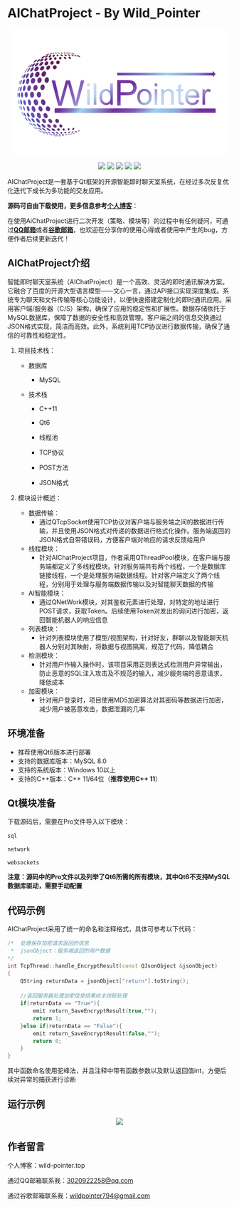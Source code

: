 # AIChatProject - By Wild_Pointer

<p align="center">
  <img src ="README_IMG\logo.png"/>
</p>

<p align="center">
    <img src ="https://img.shields.io/badge/version-1.0.0.1-purple"/>
    <img src ="https://img.shields.io/badge/platform-windows%7Clinux-yellow"/>
    <img src ="https://img.shields.io/badge/C%2B%2B-11-blue" />
    <img src ="https://img.shields.io/badge/framework-Qt6-orange"/>
    <img src ="https://img.shields.io/badge/build-Wild_Pointer-orange"/>
</p>

AIChatProject是一套基于Qt框架的开源智能即时聊天室系统，在经过多次反复优化迭代下成长为多功能的交友应用。

**源码可自由下载使用，更多信息参考[个人博客](wild-pointer.top)**：


在使用AiChatProject进行二次开发（策略、模块等）的过程中有任何疑问，可通过[**QQ邮箱**](3020922258@qq.com)或者[**谷歌邮箱**](wildpointer794@gmail.com)，也欢迎在分享你的使用心得或者使用中产生的bug，方便作者后续更新迭代！


## AIChatProject介绍

 智能即时聊天室系统（AIChatProject）是一个高效、灵活的即时通讯解决方案。它融合了百度的开源大型语言模型——文心一言，通过API接口实现深度集成。系统专为聊天和文件传输等核心功能设计，以便快速搭建定制化的即时通讯应用。采用客户端/服务器（C/S）架构，确保了应用的稳定性和扩展性。数据存储依托于MySQL数据库，保障了数据的安全性和高效管理。客户端之间的信息交换通过JSON格式实现，简洁而高效。此外，系统利用TCP协议进行数据传输，确保了通信的可靠性和稳定性。

1. 项目技术栈：

    * 数据库

        * MySQL

    * 技术栈
        * C++11

        * Qt6

        * 线程池

        * TCP协议

        * POST方法

        * JSON格式
2. 模块设计概述：
    * 数据传输：
        * 通过QTcpSocket使用TCP协议对客户端与服务端之间的数据进行传输，并且使用JSON格式对传递的数据进行格式化操作。服务端返回的JSON格式自带错误码，方便客户端对响应的请求反馈给用户
    * 线程模块：
        * 针对AIChatProject项目，作者采用QThreadPool模块，在客户端与服务端都定义了多线程模块。针对服务端共有两个线程，一个是数据库链接线程，一个是处理服务端数据线程。针对客户端定义了两个线程，分别用于处理与服务端数据传输以及对智能聊天数据的传输
    * AI智能模块：
        * 通过QNetWork模块，对其鉴权元素进行处理，对特定的地址进行POST请求，获取Token。后续使用Token对发出的询问进行加密，返回智能机器人的响应信息
    * 列表模块：
        * 针对列表模块使用了模型/视图架构，针对好友，群聊以及智能聊天机器人分别对其映射，将数据与视图隔离，规范了代码，降低耦合
    * 检测模块：
        * 针对用户作输入操作时，该项目采用正则表达式检测用户异常输出，防止恶意的SQL注入攻击及不规范的输入，减少服务端的恶意请求，降低成本
    * 加密模块：
        * 针对用户登录时，项目使用MD5加密算法对其密码等数据进行加密，减少用户被恶意攻击，数据泄漏的几率

## 环境准备

* 推荐使用Qt6版本进行部署
* 支持的数据库版本：MySQL 8.0
* 支持的系统版本：Windows 10以上
* 支持的C++版本：C++ 11/64位（**推荐使用C++ 11**）

## Qt模块准备

下载源码后，需要在Pro文件导入以下模块：

```
sql
```
```
network
```

```
websockets
```

**注意：源码中的Pro文件以及列举了Qt6所需的所有模块，其中Qt6不支持MySQL数据库驱动，需要手动配置**

## 代码示例

AIChatProject采用了统一的命名和注释格式，具体可参考以下代码：

```C++
/*  处理保存加密请求返回的信息
 *  jsonObject：服务端返回的用户数据
*/
int TcpThread::handle_EncryptResult(const QJsonObject &jsonObject)
{
    QString returnData = jsonObject["return"].toString();

    //返回服务器处理加密信息结果给主线程处理
    if(returnData == "True"){
        emit return_SaveEncryptResult(true,"");
        return 1;
    }else if(returnData == "False"){
        emit return_SaveEncryptResult(false,"");
        return 0;
    }
}
```
其中函数命名使用驼峰法，并且注释中带有函数参数以及默认返回值int，方便后续对异常的捕获进行诊断


## 运行示例
<p align="center">
    <img src ="README_IMG\1.gif"/>
</p>


## 作者留言
个人博客：wild-pointer.top

通过QQ邮箱联系我：3020922258@qq.com 

通过谷歌邮箱联系我：wildpointer794@gmail.com